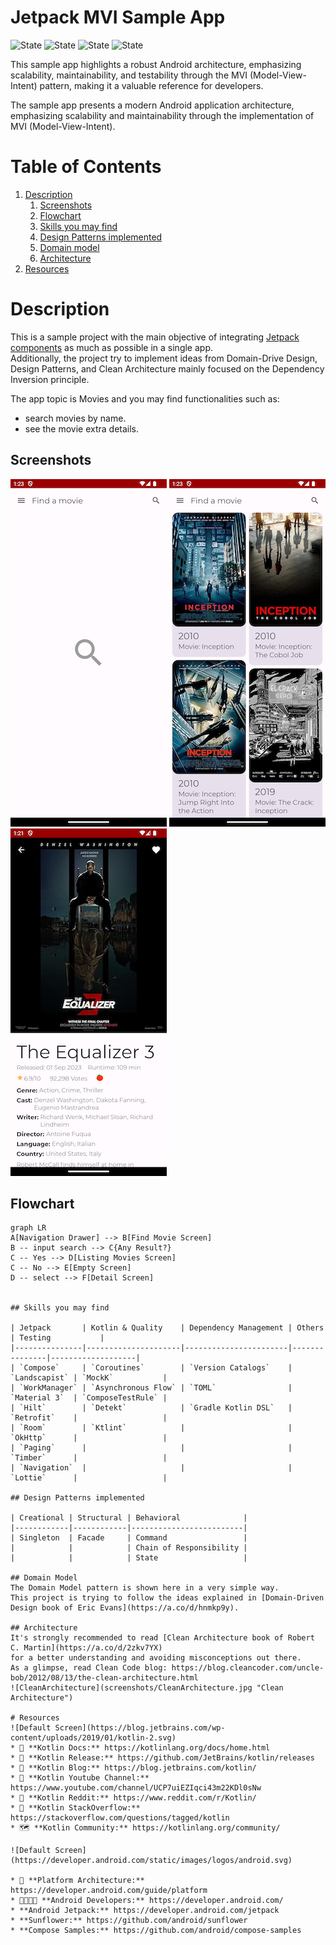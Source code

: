 # Jetpack MVI Sample App

![State](https://img.shields.io/badge/kotlin-v1.9.20-blueviolet)
![State](https://img.shields.io/badge/gradle-v8.1.0-blue)
![State](https://img.shields.io/badge/Detekt-passing-brightgreen)
![State](https://img.shields.io/badge/UnitTest-incomplete-red)

This sample app highlights a robust Android architecture, emphasizing scalability, maintainability, and testability through the MVI (Model-View-Intent) pattern, making it a valuable reference for developers.

The sample app presents a modern Android application architecture, emphasizing scalability and maintainability through the implementation of MVI (Model-View-Intent).

# Table of Contents

1. [Description](#description)
   1. [Screenshots](#screenshots)
   2. [Flowchart](#flowchart)
   3. [Skills you may find](#skills-you-may-find)
   4. [Design Patterns implemented](#design-patterns-implemented)
   5. [Domain model](#domain-model)
   6. [Architecture](#architecture)
2. [Resources](#resources)


# Description

This is a sample project with the main objective of integrating [Jetpack components](https://developer.android.com/jetpack) 
as much as possible in a single app.  
Additionally, the project try to implement ideas from Domain-Drive Design, Design Patterns, and 
Clean Architecture mainly focused on the Dependency Inversion principle.  


The app topic is Movies and you may find functionalities such as: 
* search movies by name. 
* see the movie extra details. 


## Screenshots

![Default Screen](default.png "Default Screen")
![Search Screen](searching.png "Search Screen")
![Detail Screen](detail.png "Detail Screen")



## Flowchart

```mermaid
graph LR
A[Navigation Drawer] --> B[Find Movie Screen]
B -- input search --> C{Any Result?}
C -- Yes --> D[Listing Movies Screen]
C -- No --> E[Empty Screen]
D -- select --> F[Detail Screen]


## Skills you may find

| Jetpack       | Kotlin & Quality    | Dependency Management | Others        | Testing           |
|---------------|---------------------|-----------------------|---------------|-------------------|
| `Compose`     | `Coroutines`        | `Version Catalogs`    | `Landscapist` | `MockK`           |
| `WorkManager` | `Asynchronous Flow` | `TOML`                | `Material 3`  | `ComposeTestRule` |
| `Hilt`        | `Detekt`            | `Gradle Kotlin DSL`   | `Retrofit`    |                   |
| `Room`        | `Ktlint`            |                       | `OkHttp`      |                   |
| `Paging`      |                     |                       | `Timber`      |                   |
| `Navigation`  |                     |                       | `Lottie`      |                   |

## Design Patterns implemented

| Creational | Structural | Behavioral              |
|------------|------------|-------------------------|
| Singleton  | Facade     | Command                 |
|            |            | Chain of Responsibility |
|            |            | State                   |

## Domain Model
The Domain Model pattern is shown here in a very simple way.   
This project is trying to follow the ideas explained in [Domain-Driven Design book of Eric Evans](https://a.co/d/hnmkp9y).  

## Architecture
It's strongly recommended to read [Clean Architecture book of Robert C. Martin](https://a.co/d/2zkv7YX) 
for a better understanding and avoiding misconceptions out there.   
As a glimpse, read Clean Code blog: https://blog.cleancoder.com/uncle-bob/2012/08/13/the-clean-architecture.html
![CleanArchitecture](screenshots/CleanArchitecture.jpg "Clean Architecture")

# Resources
![Default Screen](https://blog.jetbrains.com/wp-content/uploads/2019/01/kotlin-2.svg)
* 📝 **Kotlin Docs:** https://kotlinlang.org/docs/home.html
* 🚀 **Kotlin Release:** https://github.com/JetBrains/kotlin/releases
* 📣 **Kotlin Blog:** https://blog.jetbrains.com/kotlin/
* 🎥 **Kotlin Youtube Channel:** https://www.youtube.com/channel/UCP7uiEZIqci43m22KDl0sNw
* 🤖 **Kotlin Reddit:** https://www.reddit.com/r/Kotlin/
* 🤯 **Kotlin StackOverflow:** https://stackoverflow.com/questions/tagged/kotlin
* 🗺️ **Kotlin Community:** https://kotlinlang.org/community/

![Default Screen](https://developer.android.com/static/images/logos/android.svg)

* 📝 **Platform Architecture:** https://developer.android.com/guide/platform
* 👩‍💻👨‍💻 **Android Developers:** https://developer.android.com/
* **Android Jetpack:** https://developer.android.com/jetpack
* **Sunflower:** https://github.com/android/sunflower
* **Compose Samples:** https://github.com/android/compose-samples


